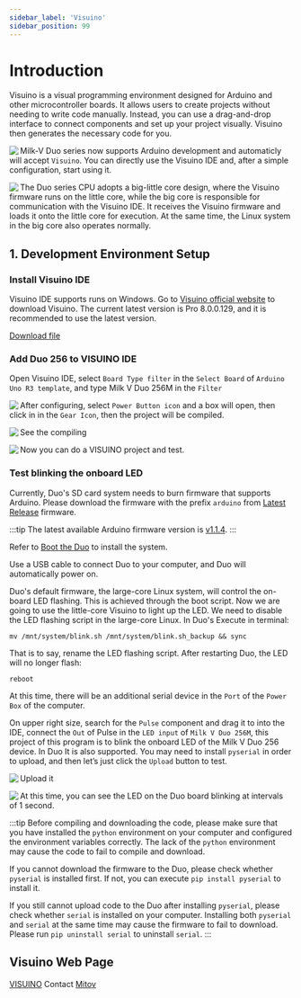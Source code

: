 ```yaml
---
sidebar_label: 'Visuino'
sidebar_position: 99
---
```


# Introduction

Visuino is a visual programming environment designed for Arduino and other microcontroller boards. It allows users to create projects without needing to write code manually. Instead, you can use a drag-and-drop interface to connect components and set up your project visually. Visuino then generates the necessary code for you.

<Image src='/docs/duo/visuino/Visuino-program-Main-slide3.gif' maxWidth='100%' align='left' />

Milk-V Duo series now supports Arduino development and automaticly will accept ``Visuino``. You can directly use the Visuino IDE and, after a simple configuration, start using it.

<Image src='/docs/duo/visuino/inst-visuino-6.webp' maxWidth='100%' align='left' />

The Duo series CPU adopts a big-little core design, where the Visuino firmware runs on the little core, while the big core is responsible for communication with the Visuino IDE. It receives the Visuino firmware and loads it onto the little core for execution. At the same time, the Linux system in the big core also operates normally.

## 1. Development Environment Setup

### Install Visuino IDE

Visuino IDE supports runs on Windows. Go to [Visuino official website](https://www.visuino.com) to download Visuino. The current latest version is Pro 8.0.0.129, and it is recommended to use the latest version.

[Download file](https://www.visuino.com/installs/Visuino_Pro_8_0_0_129_Beta2.zip)

### Add Duo 256 to VISUINO IDE

Open Visuino IDE, select ``Board Type filter`` in the ``Select Board`` of ``Arduino Uno R3 template``, and type Milk V Duo 256M in the  ``Filter``

<Image src='/docs/duo/visuino/inst-visuino-1.webp' maxWidth='100%' align='left' />

After configuring, select ``Power Button icon`` and a box will open, then click in  in the ``Gear Icon``, then the project will be compiled.

<Image src='/docs/duo/visuino/inst-visuino-2.webp' maxWidth='100%' align='left' />

See the compiling

<Image src='/docs/duo/visuino/inst-visuino-4.webp' maxWidth='100%' align='left' />

Now you can do a VISUINO project and test.

### Test blinking the onboard LED

Currently, Duo's SD card system needs to burn firmware that supports Arduino. Please download the firmware with the prefix `arduino` from [Latest Release](https://github.com/milkv-duo/duo-buildroot-sdk/releases) firmware.

:::tip
The latest available Arduino firmware version is [v1.1.4](https://github.com/milkv-duo/duo-buildroot-sdk/releases/).
:::

Refer to [Boot the Duo](https://milkv.io/docs/duo/getting-started/boot) to install the system.

Use a USB cable to connect Duo to your computer, and Duo will automatically power on.

Duo's default firmware, the large-core Linux system, will control the on-board LED flashing. This is achieved through the boot script. Now we are going to use the little-core Visuino to light up the LED. We need to disable the LED flashing script in the large-core Linux. In Duo's Execute in terminal:
```
mv /mnt/system/blink.sh /mnt/system/blink.sh_backup && sync
```
That is to say, rename the LED flashing script. After restarting Duo, the LED will no longer flash:
```
reboot
```

At this time, there will be an additional serial device in the ``Port`` of the ``Power Box`` of the computer.

On upper right size, search for the ``Pulse`` component and drag it to into the IDE, connect the ``Out`` of Pulse in the ``LED input`` of ``Milk V Duo 256M``,  this project of this program is to blink the onboard LED of the Milk V Duo 256 device. In Duo It is also supported. You may need to install ```pyserial``` in order to upload, and then let’s just click the ``Upload`` button to test.

<Image src='/docs/duo/visuino/inst-visuino-3.webp' maxWidth='100%' align='left' />

Upload it

<Image src='/docs/duo/visuino/inst-visuino-5.webp' maxWidth='100%' align='left' />

At this time, you can see the LED on the Duo board blinking at intervals of 1 second.

:::tip
Before compiling and downloading the code, please make sure that you have installed the ```python``` environment on your computer and configured the environment variables correctly. The lack of the ```python``` environment may cause the code to fail to compile and download.

If you cannot download the firmware to the Duo, please check whether ```pyserial``` is installed first. If not, you can execute ```pip install pyserial``` to install it.

If you still cannot upload code to the Duo after installing ```pyserial```, please check whether ```serial``` is installed on your computer. Installing both ```pyserial``` and ```serial``` at the same time may cause the firmware to fail to download. Please run ```pip uninstall serial``` to uninstall ```serial```.
:::

## Visuino Web Page

[VISUINO](https://www.visuino.com/)
Contact
[Mitov](mailto:mitov@mitov.com)
